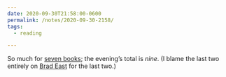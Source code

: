 ```yaml
---
date: 2020-09-30T21:58:00-0600
permalink: /notes/2020-09-30-2158/
tags:
  - reading

---
```


So much for [seven books]; the evening’s total is *nine*. (I blame the last two entirely on [Brad East] for the last two.)

[seven books]: https://v5.chriskrycho.com/notes/2020-09-30-2141/
[Brad East]: https://resident-theologian.blogspot.com
